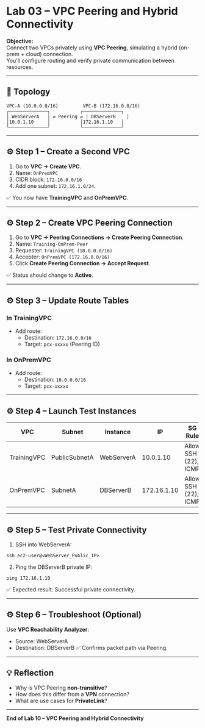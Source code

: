 # Lab 03 – VPC Peering and Hybrid Connectivity

**Objective:**  
Connect two VPCs privately using **VPC Peering**, simulating a hybrid (on-prem + cloud) connection.  
You'll configure routing and verify private communication between resources.

---

## 🧩 Topology

```
VPC-A (10.0.0.0/16)         VPC-B (172.16.0.0/16)
┌──────────────┐           ┌──────────────┐
│ WebServerA   │ ⇄ Peering ⇄ │ DBServerB    │
│10.0.1.10     │           │172.16.1.10   │
└──────────────┘           └──────────────┘
```

---

## ⚙️ Step 1 – Create a Second VPC

1. Go to **VPC → Create VPC**.  
2. Name: `OnPremVPC`  
3. CIDR block: `172.16.0.0/16`  
4. Add one subnet: `172.16.1.0/24`.

✅ You now have **TrainingVPC** and **OnPremVPC**.

---

## ⚙️ Step 2 – Create VPC Peering Connection

1. Go to **VPC → Peering Connections → Create Peering Connection**.  
2. Name: `Training-OnPrem-Peer`  
3. Requester: `TrainingVPC (10.0.0.0/16)`  
4. Accepter: `OnPremVPC (172.16.0.0/16)`  
5. Click **Create Peering Connection → Accept Request**.

✅ Status should change to **Active**.

---

## ⚙️ Step 3 – Update Route Tables

### In TrainingVPC
- Add route:
  - Destination: `172.16.0.0/16`
  - Target: `pcx-xxxxx` (Peering ID)

### In OnPremVPC
- Add route:
  - Destination: `10.0.0.0/16`
  - Target: `pcx-xxxxx`

---

## ⚙️ Step 4 – Launch Test Instances

| VPC | Subnet | Instance | IP | SG Rule |
|-----|---------|-----------|----|----------|
| TrainingVPC | PublicSubnetA | WebServerA | 10.0.1.10 | Allow SSH (22), ICMP |
| OnPremVPC | SubnetA | DBServerB | 172.16.1.10 | Allow SSH (22), ICMP |

---

## ⚙️ Step 5 – Test Private Connectivity

1. SSH into WebServerA:

```
ssh ec2-user@<WebServer_Public_IP>
```

2. Ping the DBServerB private IP:

```
ping 172.16.1.10
```

✅ Expected result: Successful private connectivity.

---

## ⚙️ Step 6 – Troubleshoot (Optional)

Use **VPC Reachability Analyzer**:
- Source: WebServerA
- Destination: DBServerB
✅ Confirms packet path via Peering.

---

## 💡 Reflection

- Why is VPC Peering **non-transitive**?  
- How does this differ from a **VPN** connection?  
- What are use cases for **PrivateLink**?

---

**End of Lab 10 – VPC Peering and Hybrid Connectivity**